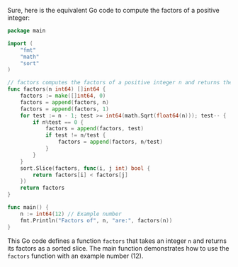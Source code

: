 Sure, here is the equivalent Go code to compute the factors of a positive integer:

```go
package main

import (
	"fmt"
	"math"
	"sort"
)

// factors computes the factors of a positive integer n and returns them in a sorted set.
func factors(n int64) []int64 {
	factors := make([]int64, 0)
	factors = append(factors, n)
	factors = append(factors, 1)
	for test := n - 1; test >= int64(math.Sqrt(float64(n))); test-- {
		if n%test == 0 {
			factors = append(factors, test)
			if test != n/test {
				factors = append(factors, n/test)
			}
		}
	}
	sort.Slice(factors, func(i, j int) bool {
		return factors[i] < factors[j]
	})
	return factors
}

func main() {
	n := int64(12) // Example number
	fmt.Println("Factors of", n, "are:", factors(n))
}
```

This Go code defines a function `factors` that takes an integer `n` and returns its factors as a sorted slice. The main function demonstrates how to use the `factors` function with an example number (12).
